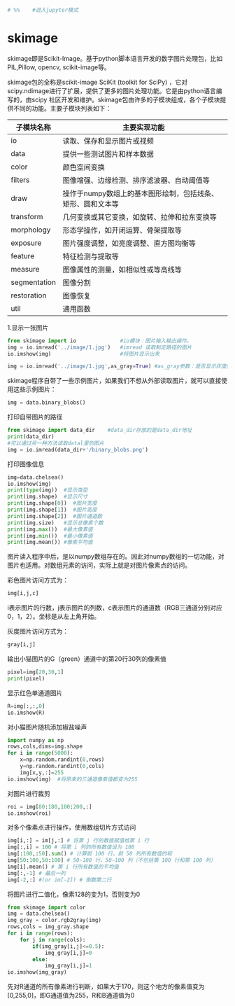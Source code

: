 ```python
# %%	#进入jupyter模式
```

# skimage



skimage即是Scikit-Image。基于python脚本语言开发的数字图片处理包，比如PIL,Pillow, opencv, scikit-image等。

 skimage包的全称是scikit-image SciKit (toolkit for SciPy) ，它对scipy.ndimage进行了扩展，提供了更多的图片处理功能。它是由python语言编写的，由scipy 社区开发和维护。skimage包由许多的子模块组成，各个子模块提供不同的功能。主要子模块列表如下：

| 子模块名称   | 主要实现功能                                                |
| ------------ | ----------------------------------------------------------- |
| io           | 读取、保存和显示图片或视频                                  |
| data         | 提供一些测试图片和样本数据                                  |
| color        | 颜色空间变换                                                |
| filters      | 图像增强、边缘检测、排序滤波器、自动阈值等                  |
| draw         | 操作于numpy数组上的基本图形绘制，包括线条、矩形、圆和文本等 |
| transform    | 几何变换或其它变换，如旋转、拉伸和拉东变换等                |
| morphology   | 形态学操作，如开闭运算、骨架提取等                          |
| exposure     | 图片强度调整，如亮度调整、直方图均衡等                      |
| feature      | 特征检测与提取等                                            |
| measure      | 图像属性的测量，如相似性或等高线等                          |
| segmentation | 图像分割                                                    |
| restoration  | 图像恢复                                                    |
| util         | 通用函数                                                    |

1.显示一张图片

```python
from skimage import io				#io模块：图片输入输出操作。
img = io.imread('../image/1.jpg')	#imread 读取制定路径的图片
io.imshow(img)						#将图片显示出来
```

```python
img = io.imread('../image/1.jpg',as_gray=True) #as_gray参数：是否显示灰度图片
```

skimage程序自带了一些示例图片，如果我们不想从外部读取图片，就可以直接使用这些示例图片：

```python
img = data.binary_blobs()
```

打印自带图片的路径

```python
from skimage import data_dir	#data_dir存放的是data_dir地址
print(data_dir)
#可以通过另一种方法读取datal里的图片
img = io.imread(data_dir+'/binary_blobs.png')
```

打印图像信息

```python
img=data.chelsea()
io.imshow(img)
print(type(img))  #显示类型
print(img.shape)  #显示尺寸
print(img.shape[0])  #图片宽度
print(img.shape[1])  #图片高度
print(img.shape[2])  #图片通道数
print(img.size)   #显示总像素个数
print(img.max())  #最大像素值
print(img.min())  #最小像素值
print(img.mean()) #像素平均值
```

图片读入程序中后，是以numpy数组存在的。因此对numpy数组的一切功能，对图片也适用。对数组元素的访问，实际上就是对图片像素点的访问。

彩色图片访问方式为：

```python
img[i,j,c]
```

i表示图片的行数，j表示图片的列数，c表示图片的通道数（RGB三通道分别对应0，1，2）。坐标是从左上角开始。

灰度图片访问方式为：

```python
gray[i,j]
```

输出小猫图片的G（green）通道中的第20行30列的像素值

```python
pixel=img[20,30,1]
print(pixel)
```

显示红色单通道图片

```python
R=img[:,:,0]
io.imshow(R)
```

对小猫图片随机添加椒盐噪声

```python
import numpy as np
rows,cols,dims=img.shape
for i in range(5000):
    x=np.random.randint(0,rows)
    y=np.random.randint(0,cols)
    img[x,y,:]=255
io.imshow(img)	#将原来的三通道像素值都变为255
```

对图片进行裁剪

```python
roi = img[80:180,100:200,:]
io.imshow(roi)
```

对多个像素点进行操作，使用数组切片方式访问

```python
img[i,:] = im[j,:] # 将第 j 行的数值赋值给第 i 行
img[:,i] = 100 # 将第 i 列的所有数值设为 100
img[:100,:50].sum() # 计算前 100 行、前 50 列所有数值的和
img[50:100,50:100] # 50~100 行，50~100 列（不包括第 100 行和第 100 列）
img[i].mean() # 第 i 行所有数值的平均值
img[:,-1] # 最后一列
img[-2,:] #(or im[-2]) # 倒数第二行
```

将图片进行二值化，像素128的变为1，否则变为0

```python
from skimage import color
img = data.chelsea()
img_gray = color.rgb2gray(img)
rows,cols = img_gray.shape
for i in range(rows):
    for j in range(cols):
        if(img_gray[i,j]<=0.5):
            img_gray[i,j]=0
        else:
            img_gray[i,j]=1
io.imshow(img_gray)
```

先对R通道的所有像素进行判断，如果大于170，则这个地方的像素值变为[0,255,0]，即G通道值为255，R和B通道值为0